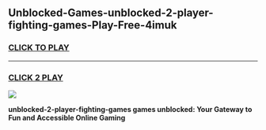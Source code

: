 
## Unblocked-Games-unblocked-2-player-fighting-games-Play-Free-4imuk
<h3>
<a href="https://premium76.site?title=unblocked-2-player-fighting-games&ref=23A">CLICK TO PLAY</a></h3>
<hr>

<h3>
<a href="https://premium76.site?title=unblocked-2-player-fighting-games&ref=23A">CLICK 2 PLAY</a>
  
</h3>

<a href="https://premium76.site?title=unblocked-2-player-fighting-games&ref=23A"><img src="https://clearcache.store/games.png"></a>


**unblocked-2-player-fighting-games games unblocked: Your Gateway to Fun and Accessible Online Gaming**
